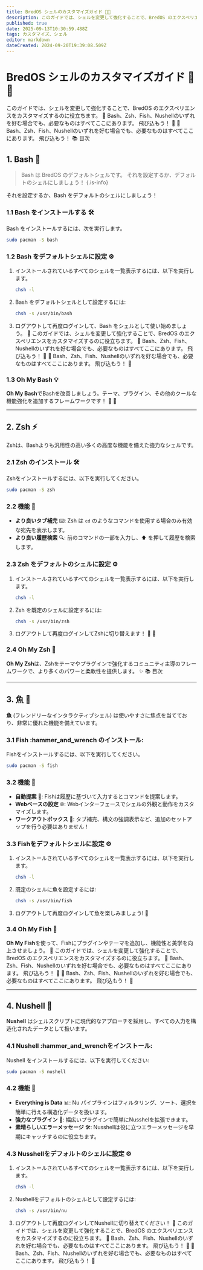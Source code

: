```yaml
---
title: BredOS シェルのカスタマイズガイド 🐚🎨
description: このガイドでは、シェルを変更して強化することで、BredOS のエクスペリエンスをカスタマイズするのに役立ちます。 🚀 Bash、Zsh、Fish、Nushellのいずれを好む場合でも、必要なものはすべてここにあります。 飛び込もう！ 🌊 🚀 Bash、Zsh、Fish、Nushellのいずれを好む場合でも、必要なものはすべてここにあります。 飛び込もう！ このガイドでは、シェルを変更して強化することで、BredOS のエクスペリエンスをカスタマイズするのに役立ちます。 🚀 Bash、Zsh、Fish、Nushellのいずれを好む場合でも、必要なものはすべてここにあります。 飛び込もう！ 🌊 🚀 Bash、Zsh、Fish、Nushellのいずれを好む場合でも、必要なものはすべてここにあります。 飛び込もう！ 🌊
published: true
date: 2025-09-13T10:30:59.488Z
tags: カスタマイズ、シェル
editor: markdown
dateCreated: 2024-09-20T19:39:08.509Z
---
```


# BredOS シェルのカスタマイズガイド 🐚🎨

このガイドでは、シェルを変更して強化することで、BredOS のエクスペリエンスをカスタマイズするのに役立ちます。 🚀 Bash、Zsh、Fish、Nushellのいずれを好む場合でも、必要なものはすべてここにあります。 飛び込もう！ 🌊 🚀 Bash、Zsh、Fish、Nushellのいずれを好む場合でも、必要なものはすべてここにあります。 飛び込もう！ 📚 目次

## 1. Bash 🐢

> Bash は BredOS のデフォルトシェルです。 それを設定するか、デフォルトのシェルにしましょう！
> {.is-info}

それを設定するか、Bash をデフォルトのシェルにしましょう！

### 1.1 Bash をインストールする 🛠️

Bash をインストールするには、次を実行します。

```bash
sudo pacman -S bash
```

### 1.2 Bash をデフォルトシェルに設定 ⚙️

1. インストールされているすべてのシェルを一覧表示するには、以下を実行します。
   ```bash
   chsh -l
   ```
2. Bash をデフォルトシェルとして設定するには:
   ```bash
   chsh -s /usr/bin/bash
   ```
3. ログアウトして再度ログインして、Bash をシェルとして使い始めましょう。 🔄 このガイドでは、シェルを変更して強化することで、BredOS のエクスペリエンスをカスタマイズするのに役立ちます。 🚀 Bash、Zsh、Fish、Nushellのいずれを好む場合でも、必要なものはすべてここにあります。 飛び込もう！ 🌊 🚀 Bash、Zsh、Fish、Nushellのいずれを好む場合でも、必要なものはすべてここにあります。 飛び込もう！ 🌊

### 1.3 Oh My Bash 💡

**Oh My Bash**でBashを改善しましょう。テーマ、プラグイン、その他のクールな機能強化を追加するフレームワークです！ 🌟 🌟

---

## 2. Zsh ⚡

Zshは、Bashよりも汎用性の高い多くの高度な機能を備えた強力なシェルです。

### 2.1 Zsh のインストール 🛠️

Zshをインストールするには、以下を実行してください。

```bash
sudo pacman -S zsh
```

### 2.2 機能 🌟

- **より良いタブ補完** ⌨️: Zsh は `cd` のようなコマンドを使用する場合のみ有効な宛先を表示します。
- **より良い履歴検索** 🔍: 前のコマンドの一部を入力し、⬆️ を押して履歴を検索します。

### 2.3 Zsh をデフォルトのシェルに設定 ⚙️

1. インストールされているすべてのシェルを一覧表示するには、以下を実行します。
   ```bash
   chsh -l
   ```
2. Zsh を既定のシェルに設定するには:
   ```bash
   chsh -s /usr/bin/zsh
   ```
3. ログアウトして再度ログインしてZshに切り替えます！ 🔄 🔄

### 2.4 Oh My Zsh 🧩

**Oh My Zsh**は、Zshをテーマやプラグインで強化するコミュニティ主導のフレームワークで、より多くのパワーと柔軟性を提供します。 ✨ 📚 目次

---

## 3. 魚 🐠

**魚** (フレンドリーなインタラクティブシェル) は使いやすさに焦点を当てており、非常に優れた機能を備えています。

### 3.1 Fish :hammer_and_wrench のインストール:

Fishをインストールするには、以下を実行してください。

```bash
sudo pacman -S fish
```

### 3.2 機能 🌟

- **自動提案** 🤖: Fishは履歴に基づいて入力するとコマンドを提案します。
- **Webベースの設定** 🌐: Webインターフェースでシェルの外観と動作をカスタマイズします。
- **ワークアウトボックス** 🧰: タブ補完、構文の強調表示など、追加のセットアップを行う必要はありません！

### 3.3 Fishをデフォルトシェルに設定 ⚙️

1. インストールされているすべてのシェルを一覧表示するには、以下を実行します。
   ```bash
   chsh -l
   ```
2. 既定のシェルに魚を設定するには:
   ```bash
   chsh -s /usr/bin/fish
   ```
3. ログアウトして再度ログインして魚を楽しみましょう! 🔄

### 3.4 Oh My Fish 🎣

**Oh My Fish**を使って、Fishにプラグインやテーマを追加し、機能性と美学を向上させましょう。 🌈 このガイドでは、シェルを変更して強化することで、BredOS のエクスペリエンスをカスタマイズするのに役立ちます。 🚀 Bash、Zsh、Fish、Nushellのいずれを好む場合でも、必要なものはすべてここにあります。 飛び込もう！ 🌊 🚀 Bash、Zsh、Fish、Nushellのいずれを好む場合でも、必要なものはすべてここにあります。 飛び込もう！ 🌊

---

## 4. Nushell 🧠

**Nushell** はシェルスクリプトに現代的なアプローチを採用し、すべての入力を構造化されたデータとして扱います。

### 4.1 Nushell :hammer_and_wrenchをインストール:

Nushell をインストールするには、以下を実行してください:

```bash
sudo pacman -S nushell
```

### 4.2 機能 🌟

- **Everything is Data** 📊: Nu パイプラインはフィルタリング、ソート、選択を簡単に行える構造化データを扱います。
- **強力なプラグイン** 🔌: 幅広いプラグインで簡単にNusshelを拡張できます。
- **素晴らしいエラーメッセージ** 🛠️: Nusshellは役に立つエラーメッセージを早期にキャッチするのに役立ちます。

### 4.3 Nusshellをデフォルトのシェルに設定 ⚙️

1. インストールされているすべてのシェルを一覧表示するには、以下を実行します。
   ```bash
   chsh -l
   ```
2. Nushellをデフォルトのシェルとして設定するには:
   ```bash
   chsh -s /usr/bin/nu
   ```
3. ログアウトして再度ログインしてNushellに切り替えてください！ 🔄 このガイドでは、シェルを変更して強化することで、BredOS のエクスペリエンスをカスタマイズするのに役立ちます。 🚀 Bash、Zsh、Fish、Nushellのいずれを好む場合でも、必要なものはすべてここにあります。 飛び込もう！ 🌊 🚀 Bash、Zsh、Fish、Nushellのいずれを好む場合でも、必要なものはすべてここにあります。 飛び込もう！ 🌊
